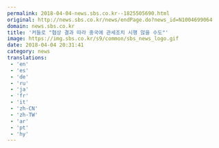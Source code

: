 ```yaml
---
permalink: 2018-04-04-news.sbs.co.kr--1825505690.html
original: http://news.sbs.co.kr/news/endPage.do?news_id=N1004699064
domain: news.sbs.co.kr
title: '커들로 "협상 결과 따라 중국에 관세조치 시행 않을 수도"'
image: https://img.sbs.co.kr/s9/common/sbs_news_logo.gif
date: 2018-04-04 20:31:41
category: news
translations: 
 - 'en'
 - 'es'
 - 'de'
 - 'ru'
 - 'ja'
 - 'fr'
 - 'it'
 - 'zh-CN'
 - 'zh-TW'
 - 'ar'
 - 'pt'
 - 'hy'
---
```


